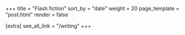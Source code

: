 +++
title = "Flash fiction"
sort_by = "date"
weight = 20
page_template = "post.html"
render = false

[extra]
see_all_link = "/writing"
+++
